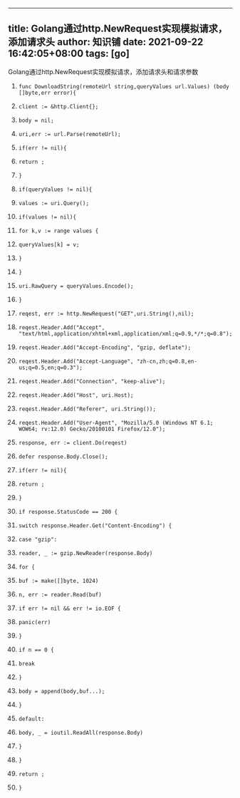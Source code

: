 
---
title: Golang通过http.NewRequest实现模拟请求，添加请求头
author: 知识铺
date: 2021-09-22 16:42:05+08:00
tags: [go]
---

Golang通过http.NewRequest实现模拟请求，添加请求头和请求参数

1.  ```func DownloadString(remoteUrl string,queryValues url.Values) (body []byte,err error){```

2.  ```client := &http.Client{};```

3.  ```body = nil;```

4.  ```uri,err := url.Parse(remoteUrl);```

5.  ```if(err != nil){```

6.  ```return ;```

7.  ```}```

8.  ```if(queryValues != nil){```

9.  ```values := uri.Query();```

10.  ```if(values != nil){```

11.  ```for k,v := range values {```

12.  ```queryValues[k] = v;```

13.  ```}```

14.  ```}```

15.  ```uri.RawQuery = queryValues.Encode();```

16.  ```}```

17.  ```reqest, err := http.NewRequest("GET",uri.String(),nil);```

18.  ```reqest.Header.Add("Accept", "text/html,application/xhtml+xml,application/xml;q=0.9,*/*;q=0.8");```

19.  ```reqest.Header.Add("Accept-Encoding", "gzip, deflate");```

20.  ```reqest.Header.Add("Accept-Language", "zh-cn,zh;q=0.8,en-us;q=0.5,en;q=0.3");```

21.  ```reqest.Header.Add("Connection", "keep-alive");```

22.  ```reqest.Header.Add("Host", uri.Host);```

23.  ```reqest.Header.Add("Referer", uri.String());```

24.  ```reqest.Header.Add("User-Agent", "Mozilla/5.0 (Windows NT 6.1; WOW64; rv:12.0) Gecko/20100101 Firefox/12.0");```

26.  ```response, err := client.Do(reqest)```

27.  ```defer response.Body.Close();```

28.  ```if(err != nil){```

29.  ```return ;```

30.  ```}```

32.  ```if response.StatusCode == 200 {```

33.  ```switch response.Header.Get("Content-Encoding") {```

34.  ```case "gzip":```

35.  ```reader, _ := gzip.NewReader(response.Body)```

36.  ```for {```

37.  ```buf := make([]byte, 1024)```

38.  ```n, err := reader.Read(buf)```

40.  ```if err != nil && err != io.EOF {```

41.  ```panic(err)```

42.  ```}```

44.  ```if n == 0 {```

45.  ```break```

46.  ```}```

47.  ```body = append(body,buf...);```

48.  ```}```

49.  ```default:```

50.  ```body, _ = ioutil.ReadAll(response.Body)```

52.  ```}```

53.  ```}```

54.  ```return ;```

55.  ```}```
